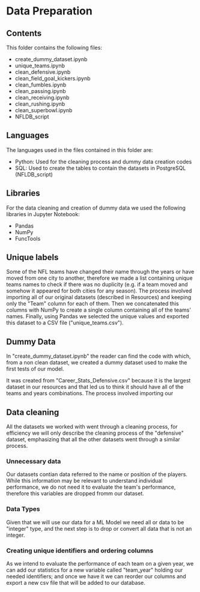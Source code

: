 # Data Preparation

## Contents

This folder contains the following files:
- create_dummy_dataset.ipynb
- unique_teams.ipynb
- clean_defensive.ipynb
- clean_field_goal_kickers.ipynb
- clean_fumbles.ipynb
- clean_passing.ipynb
- clean_receiving.ipynb
- clean_rushing.ipynb
- clean_superbowl.ipynb
- NFLDB_script

## Languages

The languages used in the files contained in this folder are:
- Python: Used for the cleaning process and dummy data creation codes
- SQL: Used to create the tables to contain the datasets in PostgreSQL (NFLDB_script)

## Libraries

For the data cleaning and creation of dummy data we used the following libraries in Jupyter Notebook:
- Pandas
- NumPy
- FuncTools

## Unique labels

Some of the NFL teams have changed their name through the years or have moved from one city to another, therefore we made a list containing unique teams names to check if there was no duplicity (e.g. if a team moved and somehow it appeared for both cities for any season).
The process involved importing all of our original datasets (described in Resources) and keeping only the "Team" column for each of them. Then we concatenated this columns with NumPy to create a single column containing all of the teams' names. Finally, using Pandas we selected the unique values and exported this dataset to a CSV file ("unique_teams.csv").  

## Dummy Data

In "create_dummy_dataset.ipynb" the reader can find the code with which, from a non clean dataset, we created a dummy dataset used to make the first tests of our model.

It was created from "Career_Stats_Defensive.csv" because it is the largest dataset in our resources and that led us to think it should have all of the teams and years combinations. The process involved importing our 


## Data cleaning

All the datasets we worked with went through a cleaning process, for efficiency we will only describe the cleaning process of the "defensive" dataset, emphasizing that all the other datasets went through a similar process.

### Unnecessary data

Our datasets contian data referred to the name or position of the players. While this information may be relevant to understand individual performance, we do not need it to evaluate the team's performance, therefore this variables are dropped fromm our dataset.

### Data Types

Given that we will use our data for a ML Model we need all or data to be "integer" type, and the next step is to drop or convert all data that is not an integer. 

### Creating unique identifiers and ordering columns

As we intend to evaluate the performance of each team on a given year, we can add our statistics for a new variable called "team_year" holding our needed identifiers; and once we have it we can reorder our columns and export a new csv file that will be added to our database.




